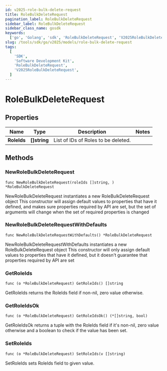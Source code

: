 ```yaml
---
id: v2025-role-bulk-delete-request
title: RoleBulkDeleteRequest
pagination_label: RoleBulkDeleteRequest
sidebar_label: RoleBulkDeleteRequest
sidebar_class_name: gosdk
keywords:
  ['go', 'Golang', 'sdk', 'RoleBulkDeleteRequest', 'V2025RoleBulkDeleteRequest']
slug: /tools/sdk/go/v2025/models/role-bulk-delete-request
tags:
  [
    'SDK',
    'Software Development Kit',
    'RoleBulkDeleteRequest',
    'V2025RoleBulkDeleteRequest',
  ]
---
```


# RoleBulkDeleteRequest

## Properties

| Name        | Type         | Description                         | Notes |
| ----------- | ------------ | ----------------------------------- | ----- |
| **RoleIds** | **[]string** | List of IDs of Roles to be deleted. |

## Methods

### NewRoleBulkDeleteRequest

`func NewRoleBulkDeleteRequest(roleIds []string, ) *RoleBulkDeleteRequest`

NewRoleBulkDeleteRequest instantiates a new RoleBulkDeleteRequest object This constructor will assign default values to properties that have it defined, and makes sure properties required by API are set, but the set of arguments will change when the set of required properties is changed

### NewRoleBulkDeleteRequestWithDefaults

`func NewRoleBulkDeleteRequestWithDefaults() *RoleBulkDeleteRequest`

NewRoleBulkDeleteRequestWithDefaults instantiates a new RoleBulkDeleteRequest object This constructor will only assign default values to properties that have it defined, but it doesn't guarantee that properties required by API are set

### GetRoleIds

`func (o *RoleBulkDeleteRequest) GetRoleIds() []string`

GetRoleIds returns the RoleIds field if non-nil, zero value otherwise.

### GetRoleIdsOk

`func (o *RoleBulkDeleteRequest) GetRoleIdsOk() (*[]string, bool)`

GetRoleIdsOk returns a tuple with the RoleIds field if it's non-nil, zero value otherwise and a boolean to check if the value has been set.

### SetRoleIds

`func (o *RoleBulkDeleteRequest) SetRoleIds(v []string)`

SetRoleIds sets RoleIds field to given value.

